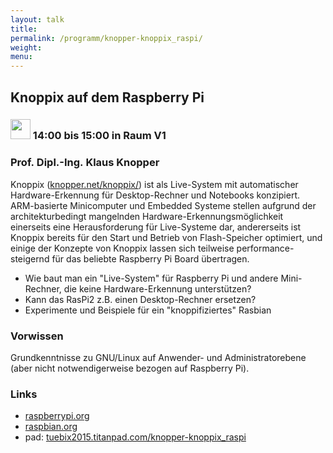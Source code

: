 ```yaml
---
layout: talk
title:
permalink: /programm/knopper-knoppix_raspi/
weight: 
menu:
---
```

## Knoppix&nbsp;auf&nbsp;dem&nbsp;Raspberry&nbsp;Pi

### <img height = "32" src="../../images/talk.svg"> 14:00 bis 15:00 in Raum V1

### Prof.&nbsp;Dipl.-Ing.&nbsp;Klaus&nbsp;Knopper

Knoppix (<a href="http://knopper.net/knoppix/" target="_blank">knopper.net/knoppix/</a>) ist als Live-System mit
automatischer Hardware-Erkennung für Desktop-Rechner und Notebooks
konzipiert. ARM-basierte Minicomputer und Embedded Systeme stellen
aufgrund der architekturbedingt mangelnden
Hardware-Erkennungsmöglichkeit einerseits eine Herausforderung für
Live-Systeme dar, andererseits ist Knoppix bereits für den Start und
Betrieb von Flash-Speicher optimiert, und einige der Konzepte von
Knoppix lassen sich teilweise performance-steigernd für das beliebte
Raspberry Pi Board übertragen.

- Wie baut man ein "Live-System" für Raspberry Pi und andere Mini-Rechner, die keine
Hardware-Erkennung unterstützen?
- Kann das RasPi2 z.B. einen Desktop-Rechner ersetzen?
- Experimente und Beispiele für ein "knoppifiziertes" Rasbian

### Vorwissen

Grundkenntnisse zu GNU/Linux auf Anwender- und Administratorebene (aber
nicht notwendigerweise bezogen auf Raspberry Pi).

### Links

- <a href="https://www.raspberrypi.org/" target="_blank">raspberrypi.org</a>
- <a href="https://www.raspbian.org/" target="_blank">raspbian.org</a>
- pad: <a href="https://tuebix2015.titanpad.com/knopper-knoppix_raspi" target="_blank">tuebix2015.titanpad.com/knopper-knoppix_raspi</a>
